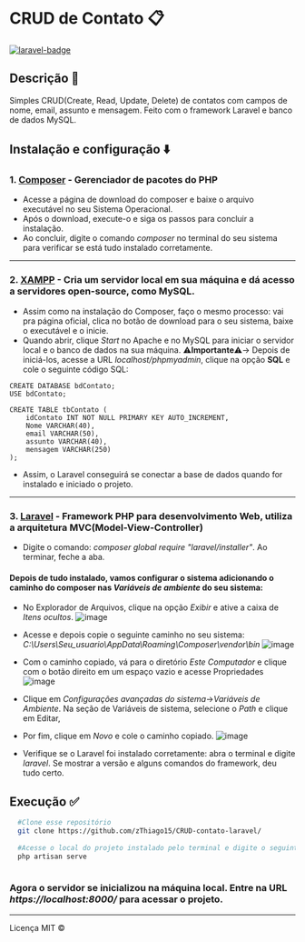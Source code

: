 # CRUD de Contato 📋
[![laravel-badge][laravel-img]][laravel]

[laravel-img]: https://img.shields.io/badge/Laravel-v.4.2.5-purple
[laravel]: https://laravel.com/

## Descrição 📌
Simples CRUD(Create, Read, Update, Delete) de contatos com campos de nome, email, assunto e mensagem. Feito com o framework Laravel e banco de dados MySQL.

## Instalação e configuração ⬇️
### 1. [Composer](https://getcomposer.org/doc/00-intro.md#downloading-the-composer-executable/) - Gerenciador de pacotes do PHP
* Acesse a página de download do composer e baixe o arquivo executável no seu Sistema Operacional.
* Após o download, execute-o e siga os passos para concluir a instalação.
* Ao concluir, digite o comando *composer* no terminal do seu sistema para verificar se está tudo instalado corretamente.

---

### 2. [XAMPP](https://www.apachefriends.org/pt_br/index.html) - Cria um servidor local em sua máquina e dá acesso a servidores open-source, como MySQL.
* Assim como na instalação do Composer, faço o mesmo processo: vai pra página oficial, clica no botão de download para o seu sistema, baixe o executável e o inicie. 
* Quando abrir, clique *Start* no Apache e no MySQL para iniciar o servidor local e o banco de dados na sua máquina.
⚠️**Importante**⚠️-> Depois de iniciá-los, acesse a URL *localhost/phpmyadmin*, clique na opção **SQL** e cole o seguinte código SQL:
```
CREATE DATABASE bdContato;
USE bdContato;

CREATE TABLE tbContato (
	idContato INT NOT NULL PRIMARY KEY AUTO_INCREMENT,
    Nome VARCHAR(40),
    email VARCHAR(50),
    assunto VARCHAR(40),
    mensagem VARCHAR(250)
);
```
* Assim, o Laravel conseguirá se conectar a base de dados quando for instalado e iniciado o projeto.

---

### 3. [Laravel](https://laravel.com/) - Framework PHP para desenvolvimento Web, utiliza a arquitetura **MVC(Model-View-Controller)**
* Digite o comando: *composer global require "laravel/installer"*. Ao terminar, feche a aba.

#### Depois de tudo instalado, vamos configurar o sistema adicionando o caminho do composer nas _Variáveis de ambiente_ do seu sistema:

* No Explorador de Arquivos, clique na opção *Exibir* e ative a caixa de *Itens ocultos*.
![image](https://user-images.githubusercontent.com/61299540/122500648-8fa0fa80-cfc9-11eb-8ba1-ef176bd92fdb.png)

* Acesse e depois copie o seguinte caminho no seu sistema: *C:\Users\Seu_usuario\AppData\Roaming\Composer\vendor\bin*
![image](https://user-images.githubusercontent.com/61299540/122500738-b3644080-cfc9-11eb-8aff-28da605a13f7.png)

* Com o caminho copiado, vá para o diretório *Este Computador* e clique com o botão direito em um espaço vazio e acesse Propriedades
![image](https://user-images.githubusercontent.com/61299540/122501130-819fa980-cfca-11eb-9691-f353582aebf9.png)

* Clique em *Configurações avançadas do sistema*->*Variáveis de Ambiente*. Na seção de Variáveis de sistema, selecione o *Path* e clique em Editar, 
* Por fim, clique em *Novo* e cole o caminho copiado.
![image](https://user-images.githubusercontent.com/61299540/122501999-21aa0280-cfcc-11eb-8e88-0e348d0b5b48.png)

* Verifique se o Laravel foi instalado corretamente: abra o terminal e digite *laravel*. Se mostrar a versão e alguns comandos do framework, deu tudo certo.

## Execução ✅
```bash
  #Clone esse repositório 
  git clone https://github.com/zThiago15/CRUD-contato-laravel/
  
  #Acesse o local do projeto instalado pelo terminal e digite o seguinte comando:
  php artisan serve
  
```
### Agora o servidor se inicializou na máquina local. Entre na URL *https://localhost:8000/* para acessar o projeto.

---
Licença MIT ©

